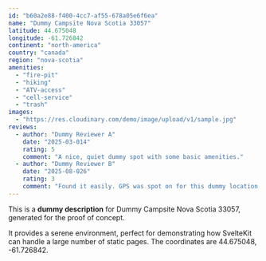 ```yaml
---
id: "b60a2e88-f400-4cc7-af55-678a05e6f6ea"
name: "Dummy Campsite Nova Scotia 33057"
latitude: 44.675048
longitude: -61.726842
continent: "north-america"
country: "canada"
region: "nova-scotia"
amenities:
  - "fire-pit"
  - "hiking"
  - "ATV-access"
  - "cell-service"
  - "trash"
images:
  - "https://res.cloudinary.com/demo/image/upload/v1/sample.jpg"
reviews:
  - author: "Dummy Reviewer A"
    date: "2025-03-014"
    rating: 5
    comment: "A nice, quiet dummy spot with some basic amenities."
  - author: "Dummy Reviewer B"
    date: "2025-08-026"
    rating: 3
    comment: "Found it easily. GPS was spot on for this dummy location."
---
```


This is a **dummy description** for Dummy Campsite Nova Scotia 33057, generated for the proof of concept.

It provides a serene environment, perfect for demonstrating how SvelteKit can handle a large number of static pages. The coordinates are 44.675048, -61.726842.
